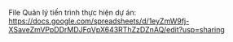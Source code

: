 File Quản lý tiến trình thực hiện dự án:
https://docs.google.com/spreadsheets/d/1eyZmW9fj-XSaveZmVPpDDrMDJFqVpX643RThZzDZnAQ/edit?usp=sharing
